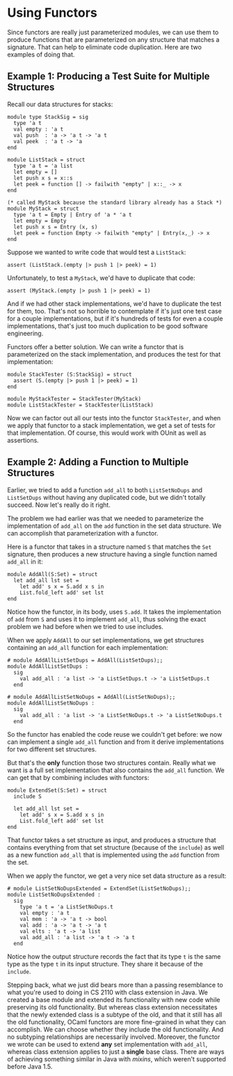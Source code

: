 # Using Functors

Since functors are really just parameterized modules, we can use them to
produce functions that are parameterized on any structure that matches
a signature.  That can help to eliminate code duplication.
Here are two examples of doing that.

## Example 1: Producing a Test Suite for Multiple Structures

Recall our data structures for stacks:

```
module type StackSig = sig
  type 'a t
  val empty : 'a t
  val push  : 'a -> 'a t -> 'a t
  val peek  : 'a t -> 'a
end

module ListStack = struct
  type 'a t = 'a list
  let empty = []
  let push x s = x::s
  let peek = function [] -> failwith "empty" | x::_ -> x
end

(* called MyStack because the standard library already has a Stack *)
module MyStack = struct
  type 'a t = Empty | Entry of 'a * 'a t
  let empty = Empty
  let push x s = Entry (x, s)
  let peek = function Empty -> failwith "empty" | Entry(x,_) -> x
end
```

Suppose we wanted to write code that would test a `ListStack`:

```
assert (ListStack.(empty |> push 1 |> peek) = 1)
```

Unfortunately, to test a `MyStack`, we'd have to duplicate that code:

```
assert (MyStack.(empty |> push 1 |> peek) = 1)
```

And if we had other stack implementations, we'd have to duplicate
the test for them, too.  That's not so horrible to contemplate if
it's just one test case for a couple implementations, but if it's
hundreds of tests for even a couple implementations, that's just
too much duplication to be good software engineering.

Functors offer a better solution.  We can write a functor that
is parameterized on the stack implementation, and produces the
test for that implementation:

```
module StackTester (S:StackSig) = struct
  assert (S.(empty |> push 1 |> peek) = 1)
end

module MyStackTester = StackTester(MyStack)
module ListStackTester = StackTester(ListStack)
```

Now we can factor out all our tests into the functor `StackTester`, and
when we apply that functor to a stack implementation, we get a set of
tests for that implementation.  Of course, this would work with OUnit 
as well as assertions.

## Example 2: Adding a Function to Multiple Structures

Earlier, we tried to add a function `add_all` to both `ListSetNoDups`
and `ListSetDups` without having any duplicated code, but we didn't
totally succeed.  Now let's really do it right.

The problem we had earlier was that we needed to parameterize the
implementation of `add_all` on the `add` function in the set 
data structure.  We can accomplish that parameterization with 
a functor.

Here is a functor that takes in a structure named `S` that matches the `Set`
signature, then produces a new structure having a single function named
`add_all` in it:
```
module AddAll(S:Set) = struct
  let add_all lst set =
    let add' s x = S.add x s in
    List.fold_left add' set lst
end
```
Notice how the functor, in its body, uses `S.add`.  It takes the implementation
of `add` from `S` and uses it to implement `add_all`, thus solving the
exact problem we had before when we tried to use includes.

When we apply `AddAll` to our set implementations, we get structures
containing an `add_all` function for each implementation:
```
# module AddAllListSetDups = AddAll(ListSetDups);;
module AddAllListSetDups : 
  sig
    val add_all : 'a list -> 'a ListSetDups.t -> 'a ListSetDups.t               
  end

# module AddAllListSetNoDups = AddAll(ListSetNoDups);;
module AddAllListSetNoDups : 
  sig
    val add_all : 'a list -> 'a ListSetNoDups.t -> 'a ListSetNoDups.t               
  end
```
So the functor has enabled the code reuse we couldn't get before:
we now can implement a single `add_all` function and from it derive
implementations for two different set structures.

But that's the **only** function those two structures contain.  Really
what we want is a full set implementation that also contains the
`add_all` function.  We can get that by combining includes with functors:
```
module ExtendSet(S:Set) = struct
  include S
  
  let add_all lst set =
    let add' s x = S.add x s in
    List.fold_left add' set lst
end
```
That functor takes a set structure as input, and produces a structure that contains
everything from that set structure (because of the `include`) as well as
a new function `add_all` that is implemented using the `add` function from the
set.

When we apply the functor, we get a very nice set data structure as a result:
```
# module ListSetNoDupsExtended = ExtendSet(ListSetNoDups);;
module ListSetNoDupsExtended :
  sig 
    type 'a t = 'a ListSetNoDups.t                                      
    val empty : 'a t
    val mem : 'a -> 'a t -> bool
    val add : 'a -> 'a t -> 'a t
    val elts : 'a t -> 'a list
    val add_all : 'a list -> 'a t -> 'a t
  end
```
Notice how the output structure records the fact that its type `t` is the
same type as the type `t` in its input structure.  They share it because
of the `include`.

Stepping back, what we just did bears more than a passing resemblance
to what you're used to doing in CS 2110 with class extension in Java.  We 
created a base module and extended its functionality with new code
while preserving its old functionality.  But whereas class extension
necessitates that the newly extended class is a subtype of the old,
and that it still has all the old functionality, OCaml functors
are more fine-grained in what they can accomplish.  We can choose
whether they include the old functionality.  And no subtyping relationships
are necessarily involved.  Moreover, the functor we wrote can be used
to extend **any** set implementation with `add_all`, whereas class
extension applies to just a **single** base class.  There are ways
of achieving something similar in Java with *mixins*, which weren't
supported before Java 1.5.
